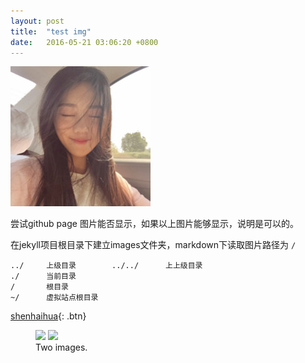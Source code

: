 ```yaml
---
layout: post
title:  "test img"
date:   2016-05-21 03:06:20 +0800
---
```


![test_image](/images/tx.png)

尝试github page 图片能否显示，如果以上图片能够显示，说明是可以的。

在jekyll项目根目录下建立images文件夹，markdown下读取图片路径为  ```/```

	../		上级目录		../../		上上级目录
	./		当前目录
	/		根目录
	~/		虚拟站点根目录


[shenhaihua](shenhaihua.github.io){: .btn}

<figure class="half">
	<a href="http://placehold.it/1200x600.JPG"><img src="http://placehold.it/600x300.jpg"></a>
	<a href="http://placehold.it/1200x600.jpeg"><img src="http://placehold.it/600x300.jpg"></a>
	<figcaption>Two images.</figcaption>
</figure>